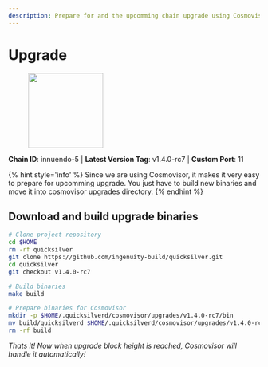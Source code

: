 ```yaml
---
description: Prepare for and the upcomming chain upgrade using Cosmovisor.
---
```


# Upgrade

<figure><img src="https://raw.githubusercontent.com/kj89/testnet_manuals/main/pingpub/logos/quicksilver.png" width="150" alt=""><figcaption></figcaption></figure>

**Chain ID**: innuendo-5 | **Latest Version Tag**: v1.4.0-rc7 | **Custom Port**: 11

{% hint style='info' %}
Since we are using Cosmovisor, it makes it very easy to prepare for upcomming upgrade.
You just have to build new binaries and move it into cosmovisor upgrades directory.
{% endhint %}

## Download and build upgrade binaries

```bash
# Clone project repository
cd $HOME
rm -rf quicksilver
git clone https://github.com/ingenuity-build/quicksilver.git
cd quicksilver
git checkout v1.4.0-rc7

# Build binaries
make build

# Prepare binaries for Cosmovisor
mkdir -p $HOME/.quicksilverd/cosmovisor/upgrades/v1.4.0-rc7/bin
mv build/quicksilverd $HOME/.quicksilverd/cosmovisor/upgrades/v1.4.0-rc7/bin/
rm -rf build
```

*Thats it! Now when upgrade block height is reached, Cosmovisor will handle it automatically!*
